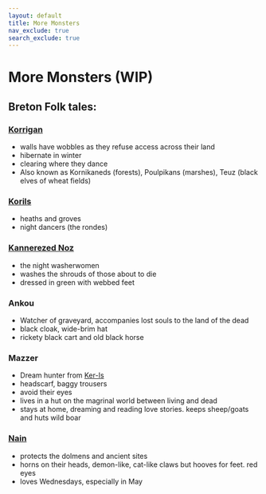 ```yaml
---
layout: default
title: More Monsters
nav_exclude: true
search_exclude: true
---
```


# More Monsters (WIP)

## Breton Folk tales:
### [Korrigan](https://en.wikipedia.org/wiki/Korrigan)
- walls have wobbles as they refuse access across their land
- hibernate in winter
- clearing where they dance
- Also known as Kornikaneds (forests), Poulpikans (marshes), Teuz (black elves of wheat fields)

### [Korils](https://www.libraryireland.com/LegendaryFictionsIrishCelts/II-6-1.php)
- heaths and groves
- night dancers (the rondes)

### [Kannerezed Noz](https://www.transceltic.com/breton/kannerezed-noz-washerwomen-of-night-celtic-mythology-of-brittany)
- the night washerwomen
- washes the shrouds of those about to die
- dressed in green with webbed feet

### Ankou
- Watcher of graveyard, accompanies lost souls to the land of the dead
- black cloak, wide-brim hat
- rickety black cart and old black horse

### Mazzer
- Dream hunter from [Ker-Is](https://en.wikipedia.org/wiki/Ys)
- headscarf, baggy trousers
- avoid their eyes
- lives in a hut on the magrinal world between living and dead
- stays at home, dreaming and reading love stories. keeps sheep/goats and huts wild boar

### [Nain](https://www.transceltic.com/breton/nain-protector-of-ancient-celtic-monuments-of-brittany)
- protects the dolmens and ancient sites
- horns on their heads, demon-like, cat-like claws but hooves for feet. red eyes
- loves Wednesdays, especially in May
